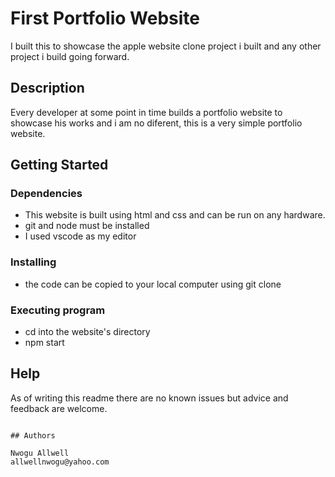 # First Portfolio Website

I built this to showcase the apple website clone project i built and any other project i build going forward.

## Description

Every developer at some point in time builds a portfolio website to showcase his works and i am no diferent, this is a very simple portfolio website.

## Getting Started

### Dependencies

* This website is built using html and css and can be run on any hardware.
* git and node must be installed
* I used vscode as my editor


### Installing

* the code can be copied to your local computer using git clone

### Executing program

* cd into the website's directory
* npm start

## Help

As of writing this readme there are no known issues but advice and feedback are welcome.
```

## Authors

Nwogu Allwell  
allwellnwogu@yahoo.com




